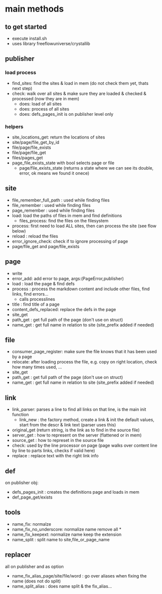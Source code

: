 # main methods

## to get started

- execute install.sh
- uses library freeflowuniverse/crystallib

## publisher

### load process

- find_sites: find the sites & load in mem (do not check them yet, thats next step)
- check: walk over all sites & make sure they are loaded & checked & processed (now they are in mem)
  - does: load of all sites
  - does: process of all sites
  - does: defs_pages_init is on publisher level only

### helpers

- site_locations_get: return the locations of sites
- site/page/file_get_by_id
- file/page/file_exists
- file/page/file_get
- files/pages_get
- page_file_exists_state with bool selects page or file
  - page/file_exists_state (returns a state where we can see its double, error, ok means we found it onece)

## site

- file_remember_full_path : used while finding files
- file_remember : used while finding files
- page_remember : used while finding files
- load: load the paths of files in mem and find definitions
  - files_process: find the files on the filesystem
- process: first need to load ALL sites, then can process the site (see flow below)
- reload : reload the files
- error_ignore_check: check if to ignore processing of page
- page/file_get and page/file_exists

## page

- write
- error_add: add error to page, args:(PageError,publisher)
- load : load the page & find defs
- process : process the markdown content and include other files, find links, find errors...
  - calls processlines
- title : find title of a page
- content_defs_replaced: replace the defs in the page
- site_get
- path_get : get full path of the page (don't use on struct)
- name_get : get full name in relation to site (site_prefix added if needed)

## file

- consumer_page_register: make sure the file knows that it has been used by a page
- relocate: after loading process the file, e.g. copy on right location, check how many times used, ...
- site_get
- path_get : get full path of the page (don't use on struct)
- name_get : get full name in relation to site (site_prefix added if needed)

## link

- link_parser: parses a line to find all links on that line, is the main init function
  - link_new : the factory method, create a link & init the default values, start from the descr & link text (parser uses this)
- original_get (return string, is the link as to find in the source file)
- server_get : how to represent on the server (flattened or in mem)
- source_get : how to represet in the source file
- check: used by the line processor on page (page walks over content line by line to parts links, checks if valid here)
- replace : replace text with the right link info

## def

on publisher obj:

- defs_pages_init : creates the definitions page and loads in mem
- def_page_get/exists

## tools

- name_fix: normalze
- name_fix_no_underscore: normalize name remove all \*
- name_fix_keepext: normalize name keep the extension
- name_split : split name to site,file_or_page_name

## replacer

all on publisher and as option

- name_fix_alias_page/site/file/word : go over aliases when fixing the name (does not do split)
- name_split_alias : does name split & the fix_alias...
